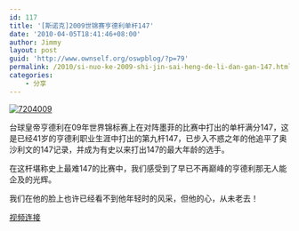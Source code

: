 ```yaml
---
id: 117
title: '[斯诺克]2009世锦赛亨德利单杆147'
date: '2010-04-05T18:41:46+08:00'
author: Jimmy
layout: post
guid: 'http://www.ownself.org/oswpblog/?p=79'
permalink: /2010/si-nuo-ke-2009-shi-jin-sai-heng-de-li-dan-gan-147.html
categories:
    - 分享
---
```


[![7204009 ](/wp-content/uploads/2010/2009147_10007/hendry_thumb.jpg "7204009 ")](/wp-content/uploads/2010/2009147_10007/hendry.jpg)

台球皇帝亨德利在09年世界锦标赛上在对阵墨菲的比赛中打出的单杆满分147，这是已经41岁的亨德利职业生涯中打出的第九杆147，已步入不惑之年的他追平了奥沙利文的147记录，并成为有史以来打出147的最大年龄的选手。

在这杆堪称史上最难147的比赛中，我们感受到了早已不再巅峰的亨德利那无人能企及的光辉。

我们在他的脸上也许已经看不到他年轻时的风采，但他的心，从未老去！

[视频连接](http://v.youku.com/v_show/id_XOTc2Nzk3ODQ=.html)